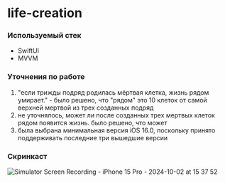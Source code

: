 # life-creation

### Используемый стек

- SwiftUI
- ﻿MVVM

### Уточнения по работе

1) "если трижды подряд родилась мёртвая клетка, жизнь рядом умирает." - было решено, что "рядом" это 10 клеток от самой верхней мертвой из трех созданных подряд
2) не уточнялось, может ли после созданных трех мертвых клеток рядом появится жизнь. было решено, что может
3) была выбрана минимальная версия iOS 16.0, поскольку принято поддерживать последние три вышедшие версии

### Скринкаст

![Simulator Screen Recording - iPhone 15 Pro - 2024-10-02 at 15 37 52](https://github.com/user-attachments/assets/f28c0a2e-cda2-4928-bb02-bb105729f3be)

